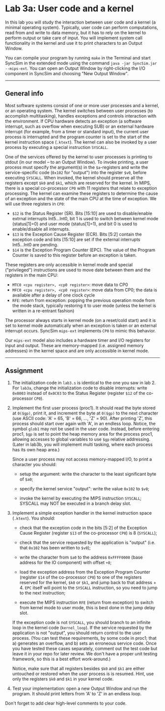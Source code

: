 # Lab 3a: User code and a kernel

In this lab you will study the interaction between user code and a kernel (a minimal operating system). Typically, user code can perform computations, read from and write to data memory, but it has to rely on the kernel to perform output or take care of input. You will implement system call functionality in the kernel and use it to print characters to an Output Window.

You can compile your program by running `make` in the Terminal and start SyncSim in the extended mode using the command `java -jar SyncSim.jar --mips-ext`. You can open an Output Window by right-clicking the I/O component in SyncSim and choosing "New Output Window".

---

## General info

Most software systems consist of one or more user processes and a kernel, or an operating system. The kernel switches between user processes (to accomplish multitasking), handles exceptions and controls interaction with the environment. If CPU hardware detects an exception (a software interrupt, such as overflow when executing SUB) or an external hardware interrupt (for example, from a timer or standard input), the current user process is interrupted and the program counter is set to the start of the kernel instruction space (`.ktext`). The kernel can also be invoked by a user process by executing a special instruction `SYSCALL`.

One of the services offered by the kernel to user processes is printing to stdout (in our model – to an Output Window). To invoke printing, a user process must specify the argument(s) in the `$a`-registers and write the service-specific code (`0x102` for "output") into the register `$v0`, before executing `SYSCALL`. When invoked, the kernel should preserve all the registers except `$k0` and `$k1`, which are reserved for the kernel. In MIPS, there is a special co-processor `CP0` with 11 registers that relate to exception processing. The kernel can examine these registers to determine the cause of an exception and the state of the main CPU at the time of exception. We will use three registers in `CP0`:

- `$12` is the Status Register (SR). Bits [15:10] are used to disable/enable extrnal interrupts Int5...Int0, bit 1 is used to switch between kernel mode (status[1]=0) and user mode (status[1]=1), and bit 0 is used to enable/disable all interrupts.
- `$13` is the Exception Cause Register (ECR). Bits [5:2] contain the exception code and bits [15:10] are set if the external interrupts Int5...Int0 are pending.
- `$14` is the Exception Program Counter (EPC). The value of the Program Counter is saved to this register before an exception is taken.

These registers are only accessible in kernel mode and special ("privileged") instructions are used to move date between them and the registers in the main CPU:

-   `MTC0 <cpu register>, <cp0 register>`: move data to CP0
-   `MFC0 <cpu register>, <cp0 register>`: move data from CP0; the data is available after a delay of one clock cycle
-   `RFE`: return from exception: popping the previous operation mode from the mode stack, typically restoring it to user mode (unless the kernel is written in a re-entrant fashion)

The processor always starts in kernel mode (on a reset/cold start) and it is set to kernel mode automatically when an exception is taken or an external interrupt occurs. SyncSim `mips-ext` implements `CP0` to mimic this behavior.

Our `mips-ext` model also includes a hardware timer and I/O registers for input and output. These are memory-mapped (i.e. assigned memory addresses) in the kernel space and are only accessible in kernel mode.

---

## Assignment

1. The initialization code in `lab3.s` is identical to the one you saw in lab 2. For `lab3a`, change the initialization code to disable interrupts: write `0x0003` instead of `0x0C03` to the Status Register (register `$12` of the co-processor `CP0`).

2. Implement the first user process (proc1). It should read the byte stored at `0($gp)`, print it, and increment the byte at `0($gp)` to the next character (use ASCII code: 'A' = 65, 'B' = 66, ..., 'Z' = 90). After printing 'Z', this process should start over again with 'A', in an endless loop. Notice, the symbol `glob1` may not be used in the user code. Instead, before entering proc1, `$gp` is set to point the heap memory area for the process proc1, allowing accesses to global variables to use `$gp` relative addressing. (Later in lab3b, you will implement multi tasking, where each process has its own heap area.)

    Since a user process may not access memory-mapped I/O, to print a character you should:

   - setup the argument: write the character to the least significant byte of `$a0`;
   
   - specify the kernel service "output": write the value `0x102` to `$v0`;

   - invoke the kernel by executing the MIPS instruction `SYSCALL`; SYSCALL may NOT be executed in a branch delay slot.

1. Implement a simple exception handler in the kernel instruction space (`.ktext`). You should:

   - check that the exception code in the bits [5:2] of the Exception Cause Register (register `$13` of the co-processor `CP0`) is 8 (`SYSCALL`);

   - check that the service requested by the application is "output" (i.e. that `0x102` has been written to `$v0`);

   - write the character from `$a0` to the address `0xFFFF0000` (base address for the IO component) with offset `+8`;

   - load the exception address from the Exception Program Counter (register `$14` of the co-processor `CP0`) to one of the registers reserved for the kernel, `$k0` or `$k1`, and jump back to that address + 4. `EPC` itself will point to the `SYSCALL` instruction, so you need to jump to the next instruction;
        
   - execute the MIPS instruction `RFE` (return from exception) to switch from kernel mode to user mode, this is best done in the jump delay slot.

    If the exception code is not `SYSCALL`, you should branch to an infinite loop in the kernel code (`kernel_loop`). If the service requested by the application is not "output", you should return control to the user process. (You can test these requirements, by some code in proc1; that a) generates an overflow, and b) sets an erroneous service code. Once you have tested these cases separately, comment out the test code but leave it in your repo for later review. We don't have a proper unit testing framework, so this is a best effort work-around.)

    Notice, make sure that all registers besides `$k0` and `$k1` are either untouched or restored when the user process is is resumed. Hint, use only the registers `$k0` and `$k1` in your kernel code.


1. Test your implementation: open a new Output Window and run the program. It should print letters from 'A' to 'Z' in an endless loop.

Don't forget to add clear high-level comments to your code.